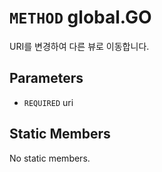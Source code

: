 # `METHOD` global.GO
URI를 변경하여 다른 뷰로 이동합니다.

## Parameters
* `REQUIRED` uri 

## Static Members
No static members.
